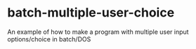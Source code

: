 # batch-multiple-user-choice
An example of how to make a program with multiple user input options/choice in batch/DOS
